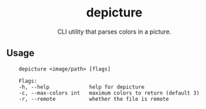<div align="center">
    <h1>depicture</h1>
    <p>
    CLI utility that parses colors in a picture.
    </p>
</div>

## Usage

```
    depicture <image/path> [flags]

    Flags:
    -h, --help             help for depicture
    -c, --max-colors int   maximum colors to return (default 3)
    -r, --remote           whether the file is remote
```
